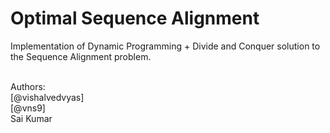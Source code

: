 # Optimal Sequence Alignment
Implementation of Dynamic Programming + Divide and Conquer solution to the Sequence Alignment problem.

<br />Authors:
<br />[@vishalvedvyas]
<br />[@vns9]
<br />Sai Kumar
